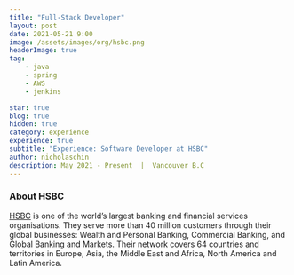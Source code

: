 ```yaml
---
title: "Full-Stack Developer"
layout: post
date: 2021-05-21 9:00
image: /assets/images/org/hsbc.png
headerImage: true
tag:
    - java
    - spring
    - AWS 
    - jenkins

star: true
blog: true
hidden: true
category: experience
experience: true
subtitle: "Experience: Software Developer at HSBC"
author: nicholaschin
description: May 2021 - Present  |  Vancouver B.C
---
```




### About HSBC

<a href="https://www.hsbc.com/">HSBC</a> is one of the world’s largest banking and financial services organisations. They serve more than 40 million customers through their global businesses: Wealth and Personal Banking, Commercial Banking, and Global Banking and Markets. Their network covers 64 countries and territories in Europe, Asia, the Middle East and Africa, North America and Latin America.
